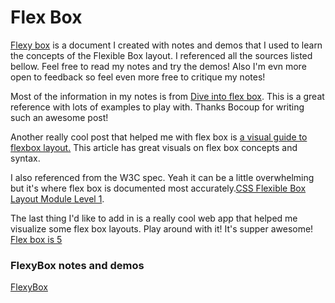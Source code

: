 # Flex Box
[Flexy box](https://github.com/kapena/FlexyBoxes/blob/master/flexyBox.mdown) is a document I created with notes and demos that I used to learn the concepts of the Flexible Box layout. I referenced all the sources listed bellow. Feel free to read my notes and try the demos! Also I'm evn more open to feedback so feel even more free to critique my notes!


Most of the information in my notes is from [Dive into flex box](http://bocoup.com/weblog/dive-into-flexbox/). This is a great reference with lots of examples to play with. Thanks Bocoup for writing such an awesome post!

Another really cool post that helped me with flex box is [a visual guide to flexbox layout.](https://scotch.io/tutorials/a-visual-guide-to-css3-flexbox-properties) This article has great visuals on flex box concepts and syntax.

I also referenced from the W3C spec. Yeah it can be a little overwhelming but it's where flex box is documented most accurately.[CSS Flexible Box Layout Module Level 1](http://www.w3.org/TR/css-flexbox-1/#flex-basis).

The last thing I'd like to add in is a really cool web app that helped me visualize some flex box layouts. Play around with it! It's supper awesome! [Flex box is 5](http://flexboxin5.com/)


### FlexyBox notes and demos
[FlexyBox](https://github.com/kapena/FlexyBoxes/blob/master/flexyBox.mdown)
